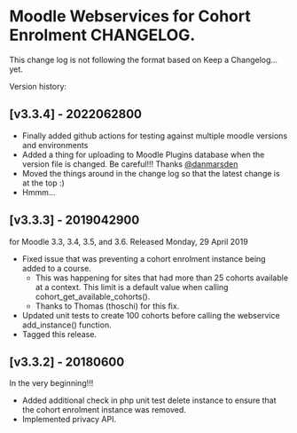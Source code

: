 # Moodle Webservices for Cohort Enrolment CHANGELOG.
This change log is not following the format based on Keep a Changelog... yet. 

Version history:

## [v3.3.4] - 2022062800

* Finally added github actions for testing against multiple moodle versions and environments
* Added a thing for uploading to Moodle Plugins database when the version file is changed. Be careful!!! Thanks [@danmarsden](https://github.com/danmarsden)
* Moved the things around in the change log so that the latest change is at the top :)
* Hmmm...

## [v3.3.3] - 2019042900
for Moodle 3.3, 3.4, 3.5, and 3.6. Released Monday, 29 April 2019

* Fixed issue that was preventing a cohort enrolment instance being added to a course.
  * This was happening for sites that had more than 25 cohorts available at a context. This limit is a default value when calling cohort_get_available_cohorts().
  * Thanks to Thomas (thoschi) for this fix.
* Updated unit tests to create 100 cohorts before calling the webservice add_instance() function.
* Tagged this release.

## [v3.3.2] - 20180600
In the very beginning!!!

* Added additional check in php unit test delete instance to ensure that the cohort enrolment instance was removed.
* Implemented privacy API.